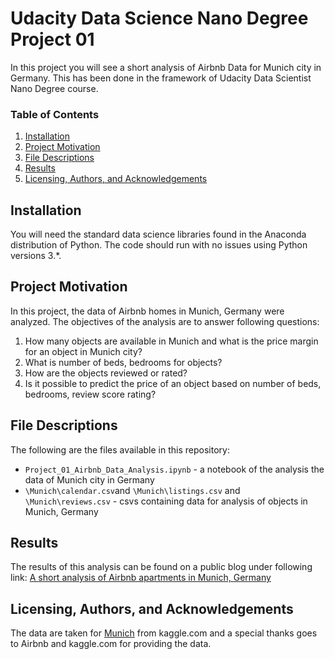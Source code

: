 # Udacity Data Science Nano Degree Project 01

In this project you will see a short analysis of Airbnb Data for Munich city in Germany.
This has been done in the framework of Udacity Data Scientist Nano Degree course.

### Table of Contents
1. [Installation](#installation)
2. [Project Motivation](#motivation)
3. [File Descriptions](#files)
4. [Results](#results)
5. [Licensing, Authors, and Acknowledgements](#licensing)

## Installation
You will need the standard data science libraries found in the Anaconda distribution of Python. 
The code should run with no issues using Python versions 3.*.

## Project Motivation<a name="motivation"></a>
In this project, the data of Airbnb homes in Munich, Germany were analyzed. The objectives of the analysis are to answer following questions:
1. How many objects are available in Munich and what is the price margin for an object in Munich city?
2. What is number of beds, bedrooms for objects?
3. How are the objects reviewed or rated?
4. Is it possible to predict the price of an object based on number of beds, bedrooms, review score rating?

## File Descriptions<a name="files"></a>
The following are the files available in this repository:
* `Project_01_Airbnb_Data_Analysis.ipynb` - a notebook of the analysis the data of Munich city in Germany
* `\Munich\calendar.csv`and `\Munich\listings.csv` and `\Munich\reviews.csv` - csvs containing data for analysis of objects in Munich, Germany

## Results<a name="results"></a>
The results of this analysis can be found on a public blog under following link:
[A short analysis of Airbnb apartments in Munich, Germany
](https://medium.com/@alireza.mirsadraee/bf754dcd2402)

## Licensing, Authors, and Acknowledgements <a name="licensing"></a>
The data are taken for [Munich](https://www.kaggle.com/datasets/chriskue/munich-airbnb-data) from kaggle.com and a special thanks goes to Airbnb and kaggle.com for providing the data.

